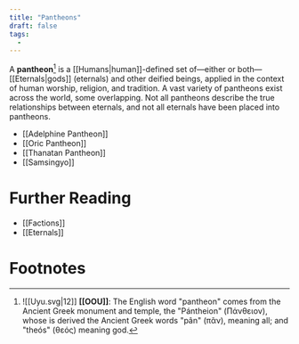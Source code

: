 ```yaml
---
title: "Pantheons"
draft: false
tags:
  - 
---
```


A **pantheon**[^pan] is a [[Humans|human]]-defined set of—either or both—[[Eternals|gods]] (eternals) and other deified beings, applied in the context of human worship, religion, and tradition. A vast variety of pantheons exist across the world, some overlapping. Not all pantheons describe the true relationships between eternals, and not all eternals have been placed into pantheons.

- [[Adelphine Pantheon]]
- [[Oric Pantheon]]
- [[Thanatan Pantheon]]
- [[Samsingyo]]

# Further Reading
- [[Factions]]
- [[Eternals]]

# Footnotes
[^pan]: ![[Uyu.svg|12]] **[[OOU]]**: The English word "pantheon" comes from the Ancient Greek monument and temple, the "Pántheion" (Πάνθειον), whose is derived the Ancient Greek words "pân" (πᾶν), meaning all; and "theós" (θεός) meaning god.